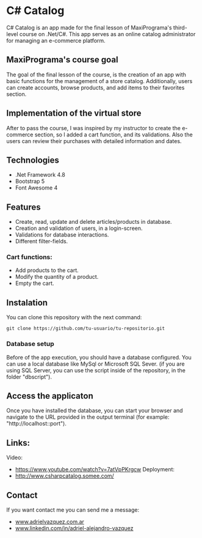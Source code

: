 # C# Catalog

C# Catalog is an app made for the final lesson of MaxiPrograma's third-level course on .Net/C#. This app serves as an online catalog administrator for managing an e-commerce platform.

## MaxiPrograma's course goal
The goal of the final lesson of the course, is the creation of an app with basic functions for the management of a store catalog. Additionally, users can create accounts, browse products, and add items to their favorites section.

## Implementation of the virtual store
After to pass the course, I was inspired by my instructor  to create the e-commerce section, so I added a cart function, and its validations. Also the users can review their purchases with detailed information and dates.

## Technologies

* .Net Framework 4.8
* Bootstrap 5
* Font Awesome 4

## Features

* Create, read, update and delete articles/products in database.
* Creation and validation of users, in a login-screen.
* Validations for database interactions.
* Different filter-fields.

### Cart functions:
* Add products to the cart.
* Modify the quantity of a product.
* Empty the cart.

## Instalation
You can clone this repository with the next command:
```
git clone https://github.com/tu-usuario/tu-repositorio.git
```
### Database setup
Before of the app execution, you should have a database configured. You can use a local database like MySql or Microsoft SQL Sever.
(if you are using SQL Server, you can use the script inside of the repository, in the folder "dbscript").

## Access the applicaton
Once you have installed the database, you can start your browser and navigate to the URL provided in the output terminal (for example: "http://localhost::port").

## Links:
Video:
* https://www.youtube.com/watch?v=7atVpPKrgcw
Deployment:
* http://www.csharpcatalog.somee.com/

## Contact
If you want contact me you can send me a message:
* www.adrielvazquez.com.ar
* www.linkedin.com/in/adriel-alejandro-vazquez
